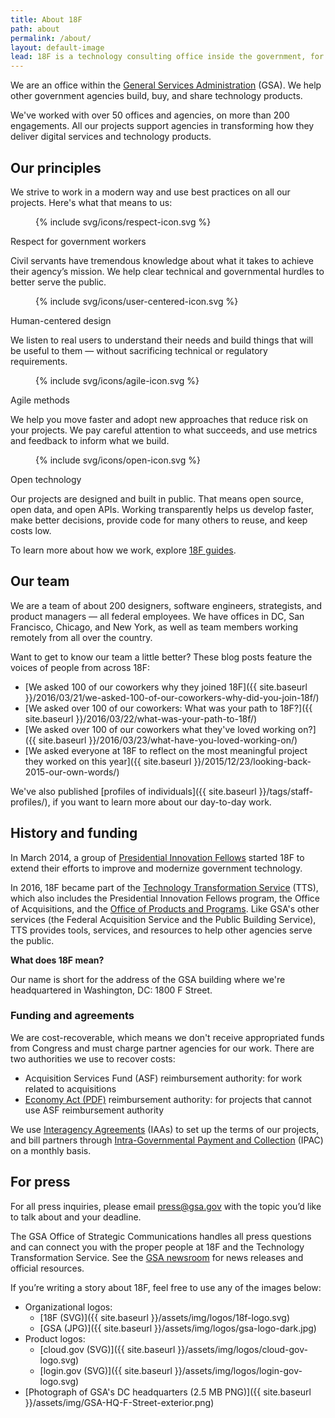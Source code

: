 ```yaml
---
title: About 18F
path: about
permalink: /about/
layout: default-image
lead: 18F is a technology consulting office inside the government, for the government.
---
```


We are an office within the [General Services Administration](https://www.gsa.gov/) (GSA). We help other government agencies build, buy, and share technology products.

We've worked with over 50 offices and agencies, on more than 200 engagements. All our projects support agencies in transforming how they deliver digital services and technology products.

## Our principles

We strive to work in a modern way and use best practices on all our projects. Here's what that means to us:

<div class="icon-list">
  <figure class="icon-list-image">{% include svg/icons/respect-icon.svg %}</figure>
  <div class="icon-list-text">
    <p class="paragraph-bold">Respect for government workers</p>
    <p>Civil servants have tremendous knowledge about what it takes to achieve their agency’s mission. We help clear technical and governmental hurdles to better serve the public.</p>
  </div>
</div>

<div class="icon-list">
  <figure class="icon-list-image">{% include svg/icons/user-centered-icon.svg %}</figure>
  <div class="icon-list-text">
    <p class="paragraph-bold">Human-centered design</p>
    <p>We listen to real users to understand their needs and build things that will be useful to them — without sacrificing technical or regulatory requirements.</p>
  </div>
</div>

<div class="icon-list">
  <figure class="icon-list-image">{% include svg/icons/agile-icon.svg %}</figure>
  <div class="icon-list-text">
    <p class="paragraph-bold">Agile methods</p>
    <p>We help you move faster and adopt new approaches that reduce risk on your projects. We pay careful attention to what succeeds, and use metrics and feedback to inform what we build.</p>
  </div>
</div>

<div class="icon-list">
  <figure class="icon-list-image">{% include svg/icons/open-icon.svg %}</figure>
  <div class="icon-list-text">
    <p class="paragraph-bold">Open technology</p>
    <p>Our projects are designed and built in public. That means open source, open data, and open APIs. Working transparently helps us develop faster, make better decisions, provide code for many others to reuse, and keep costs low.</p>
  </div>
</div>

To learn more about how we work, explore [18F guides](https://pages.18f.gov/guides/).

## Our team

We are a team of about 200 designers, software engineers, strategists, and product managers — all federal employees. We have offices in DC, San Francisco, Chicago, and New York, as well as team members working remotely from all over the country.

Want to get to know our team a little better? These blog posts feature the voices of people from across 18F:

- [We asked 100 of our coworkers why they joined 18F]({{ site.baseurl }}/2016/03/21/we-asked-100-of-our-coworkers-why-did-you-join-18f/)
- [We asked over 100 of our coworkers: What was your path to 18F?]({{ site.baseurl }}/2016/03/22/what-was-your-path-to-18f/)
- [We asked over 100 of our coworkers what they've loved working on?]({{ site.baseurl }}/2016/03/23/what-have-you-loved-working-on/)
- [We asked everyone at 18F to reflect on the most meaningful project they worked on this year]({{ site.baseurl }}/2015/12/23/looking-back-2015-our-own-words/)

We've also published [profiles of individuals]({{ site.baseurl }}/tags/staff-profiles/), if you want to learn more about our day-to-day work.

## History and funding

In March 2014, a group of [Presidential Innovation Fellows](https://presidentialinnovationfellows.gov/) started 18F to extend their efforts to improve and modernize government technology.

In 2016, 18F became part of the [Technology Transformation Service](https://www.gsa.gov/tts) (TTS), which also includes the Presidential Innovation Fellows program, the Office of Acquisitions, and the [Office of Products and Programs](https://www.gsa.gov/portal/content/124174). Like GSA's other services (the Federal Acquisition Service and the Public Building Service), TTS provides tools, services, and resources to help other agencies serve the public.

**What does 18F mean?**

Our name is short for the address of the GSA building where we're headquartered in Washington, DC: 1800 F Street.

### Funding and agreements

We are cost-recoverable, which means we don't receive appropriated funds from Congress and must charge partner agencies for our work. There are two authorities we use to recover costs:

- Acquisition Services Fund (ASF) reimbursement authority: for work related to acquisitions
- [Economy Act (PDF)](http://www.gc.noaa.gov/documents/mou-economyact.pdf) reimbursement authority: for projects that cannot use ASF reimbursement authority

We use [Interagency Agreements](https://pages.18f.gov/iaa-forms/) (IAAs) to set up the terms of our projects, and bill partners through [Intra-Governmental Payment and Collection](https://www.fiscal.treasury.gov/fsservices/gov/acctg/ipac/ipac_home.htm) (IPAC) on a monthly basis.

## For press

For all press inquiries, please email [press@gsa.gov](mailto:press@gsa.gov?Subject=18F%20Media%20Query) with the topic you’d like to talk about and your deadline.

The GSA Office of Strategic Communications handles all press questions and can connect you with the proper people at 18F and the Technology Transformation Service. See the [GSA newsroom](https://www.gsa.gov/portal/category/26627) for news releases and official resources.

If you’re writing a story about 18F, feel free to use any of the images below:

- Organizational logos:
    - [18F (SVG)]({{ site.baseurl }}/assets/img/logos/18f-logo.svg)
    - [GSA (JPG)]({{ site.baseurl }}/assets/img/logos/gsa-logo-dark.jpg)
- Product logos:
    - [cloud.gov (SVG)]({{ site.baseurl }}/assets/img/logos/cloud-gov-logo.svg)
    - [login.gov (SVG)]({{ site.baseurl }}/assets/img/logos/login-gov-logo.svg)
- [Photograph of GSA's DC headquarters (2.5 MB PNG)]({{ site.baseurl }}/assets/img/GSA-HQ-F-Street-exterior.png)
